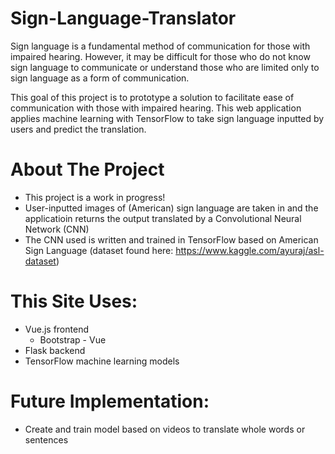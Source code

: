 # Sign-Language-Translator

Sign language is a fundamental method of communication for those with impaired hearing. However, it may be difficult for those who do not know sign language to communicate or understand those who are limited only to sign language as a form of communication.

This goal of this project is to prototype a solution to facilitate ease of communication with those with impaired hearing. This web application applies machine learning with TensorFlow to take sign language inputted by users and predict the translation.

# About The Project
* This project is a work in progress!
* User-inputted images of (American) sign language are taken in and the applicatioin returns the output translated by a Convolutional Neural Network (CNN) 
* The CNN used is written and trained in TensorFlow based on American Sign Language (dataset found here: https://www.kaggle.com/ayuraj/asl-dataset)


# This Site Uses:
* Vue.js frontend
  * Bootstrap - Vue
* Flask backend
* TensorFlow machine learning models


# Future Implementation:
* Create and train model based on videos to translate whole words or sentences
